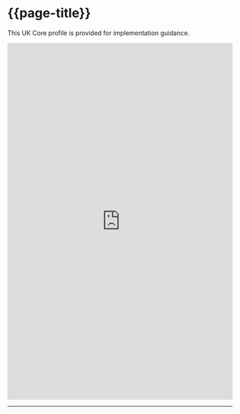 # {{page-title}}

This UK Core profile is provided for implementation guidance. 

<iframe src="https://simplifier.net/guide/ukcoreimplementationguideassetsindevelopment/Home/ProfilesandExtensions/Profile-UKCore-OperationOutcome" frameBorder="0" height="800px" width="100%"></iframe>

---

